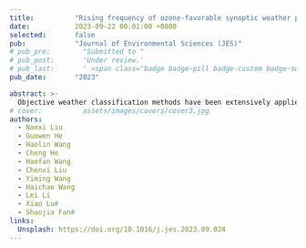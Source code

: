 ```yaml
---
title:          "Rising frequency of ozone-favorable synoptic weather patterns contributes to 2015–2022 ozone increase in Guangzhou"
date:           2023-09-22 00:01:00 +0800
selected:       false
pub:            "Journal of Environmental Sciences (JES)"
# pub_pre:        "Submitted to "
# pub_post:       'Under review.'
# pub_last:       ' <span class="badge badge-pill badge-custom badge-success">Spotlight</span>'
pub_date:       "2023"

abstract: >-
  Objective weather classification methods have been extensively applied to identify dominant ozone-favorable synoptic weather patterns (SWPs), however, the consistency of different classification methods is rarely examined. In this study, we apply two widely-used objective methods, the self-organizing map (SOM) and K-means clustering analysis, to derive ozone-favorable SWPs at four Chinese megacities in 2015–2022. We find that the two algorithms are largely consistent in recognizing dominant ozone-favorable SWPs for four Chinese megacities. In the case of classifying six SWPs, the derived circulation fields are highly similar with a spatial correlation of 0.99 between the two methods, and the difference in the mean frequency of each SWP is less than 7%. The six dominant ozone-favorable SWPs in Guangzhou are all characterized by anomaly higher radiation and temperature, lower cloud cover, relative humidity, and wind speed, and stronger subsidence compared to climatology mean. We find that during 2015–2022, the occurrence of ozone-favorable SWPs days increases significantly at a rate of 3.2 day/year, faster than the increases in the ozone exceedance days (3.0 day/year). The interannual variability between the occurrence of ozone-favorable SWPs and ozone exceedance days are generally consistent with a temporal correlation coefficient of 0.6. In particular, the significant increase in ozone-favorable SWPs in 2022, especially the Subtropical High type which typically occurs in September, is consistent with a long-lasting ozone pollution episode in Guangzhou during September 2022. Our results thus reveal that enhanced frequency of ozone-favorable SWPs plays an important role in the observed 2015–2022 ozone increase in Guangzhou.
# cover:          assets/images/covers/cover3.jpg
authors:
  - Nanxi Liu
  - Guowen He
  - Haolin Wang
  - Cheng He
  - Haofan Wang
  - Chenxi Liu
  - Yiming Wang
  - Haichao Wang
  - Lei Li
  - Xiao Lu#
  - Shaojia Fan#
links:
  Unsplash: https://doi.org/10.1016/j.jes.2023.09.024
---
```

